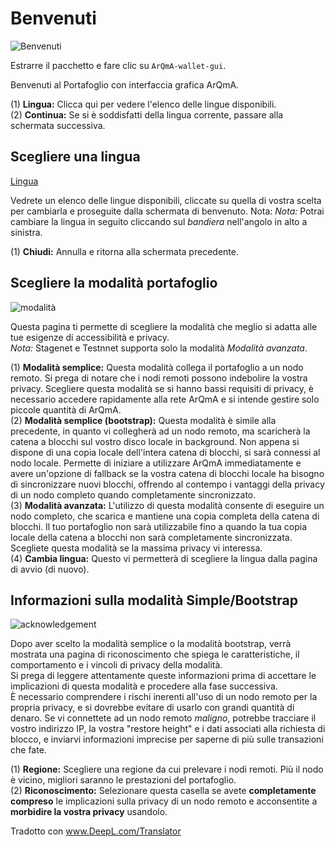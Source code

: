 # Benvenuti
![Benvenuti](media/wizard_0-welcome.png)

Estrarre il pacchetto e fare clic su `ArQmA-wallet-gui`.

Benvenuti al Portafoglio con interfaccia grafica ArQmA.

(1) **Lingua:** Clicca qui per vedere l'elenco delle lingue disponibili.  
(2) **Continua:** Se si è soddisfatti della lingua corrente, passare alla schermata successiva.  

## Scegliere una lingua
[Lingua](media/wizard_1-lang.png)

Vedrete un elenco delle lingue disponibili, cliccate su quella di vostra scelta per cambiarla e proseguite dalla schermata di benvenuto.
Nota: *Nota:* Potrai cambiare la lingua in seguito cliccando sul *bandiera* nell'angolo in alto a sinistra.

(1) **Chiudi:** Annulla e ritorna alla schermata precedente.

## Scegliere la modalità portafoglio
![modalità](media/wizard_1_1_1_1-mode.png)

Questa pagina ti permette di scegliere la modalità che meglio si adatta alle tue esigenze di accessibilità e privacy.  
*Nota:* Stagenet e Testnnet supporta solo la modalità *Modalità avanzata*.

(1) **Modalità semplice:** Questa modalità collega il portafoglio a un nodo remoto. Si prega di notare che i nodi remoti possono indebolire la vostra privacy. Scegliere questa modalità se si hanno bassi requisiti di privacy, è necessario accedere rapidamente alla rete ArQmA e si intende gestire solo piccole quantità di ArQmA.  
(2) **Modalità semplice (bootstrap):** Questa modalità è simile alla precedente, in quanto vi collegherà ad un nodo remoto, ma scaricherà la catena a blocchi sul vostro disco locale in background. Non appena si dispone di una copia locale dell'intera catena di blocchi, si sarà connessi al nodo locale. Permette di iniziare a utilizzare ArQmA immediatamente e avere un'opzione di fallback se la vostra catena di blocchi locale ha bisogno di sincronizzare nuovi blocchi, offrendo al contempo i vantaggi della privacy di un nodo completo quando completamente sincronizzato.  
(3) **Modalità avanzata:** L'utilizzo di questa modalità consente di eseguire un nodo completo, che scarica e mantiene una copia completa della catena di blocchi. Il tuo portafoglio non sarà utilizzabile fino a quando la tua copia locale della catena a blocchi non sarà completamente sincronizzata. Scegliete questa modalità se la massima privacy vi interessa.  
(4) **Cambia lingua:** Questo vi permetterà di scegliere la lingua dalla pagina di avvio (di nuovo).

## Informazioni sulla modalità Simple/Bootstrap
![acknowledgement](media/wizard_1_2-warning.png)

Dopo aver scelto la modalità semplice o la modalità bootstrap, verrà mostrata una pagina di riconoscimento che spiega le caratteristiche, il comportamento e i vincoli di privacy della modalità.  
Si prega di leggere attentamente queste informazioni prima di accettare le implicazioni di questa modalità e procedere alla fase successiva.  
È necessario comprendere i rischi inerenti all'uso di un nodo remoto per la propria privacy, e si dovrebbe evitare di usarlo con grandi quantità di denaro. Se vi connettete ad un nodo remoto *maligno*, potrebbe tracciare il vostro indirizzo IP, la vostra "restore height" e i dati associati alla richiesta di blocco, e inviarvi informazioni imprecise per saperne di più sulle transazioni che fate.

(1) **Regione:** Scegliere una regione da cui prelevare i nodi remoti. Più il nodo è vicino, migliori saranno le prestazioni del portafoglio.  
(2) **Riconoscimento:** Selezionare questa casella se avete **completamente compreso** le implicazioni sulla privacy di un nodo remoto e acconsentite a **morbidire la vostra privacy** usandolo.

Tradotto con www.DeepL.com/Translator
